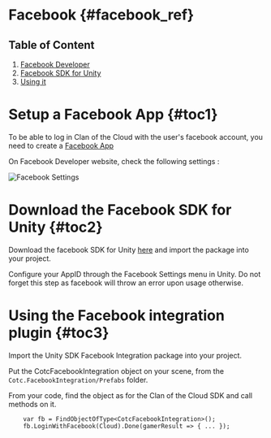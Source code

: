 Facebook {#facebook_ref}
========

## Table of Content

1. [Facebook Developer](#toc1)
2. [Facebook SDK for Unity](#toc2)
3. [Using it](#toc3)


# Setup a Facebook App {#toc1}

To be able to log in Clan of the Cloud with the user's facebook account, you need to create a [Facebook App](http://developers.facebook.com/)

On Facebook Developer website, check the following settings :

![Facebook Settings](./img/FacebookDevelopers.png)

# Download the Facebook SDK for Unity {#toc2}

Download the facebook SDK for Unity [here](https://developers.facebook.com/docs/unity/) and import the package into your project.

Configure your AppID through the Facebook Settings menu in Unity. Do not forget this step as facebook will throw an error upon usage otherwise.

# Using the Facebook integration plugin {#toc3}

Import the Unity SDK Facebook Integration package into your project.

Put the CotcFacebookIntegration object on your scene, from the `Cotc.FacebookIntegration/Prefabs` folder.

From your code, find the object as for the Clan of the Cloud SDK and call methods on it.

~~~~{.cs}
	var fb = FindObjectOfType<CotcFacebookIntegration>();
	fb.LoginWithFacebook(Cloud).Done(gamerResult => { ... });
~~~~

